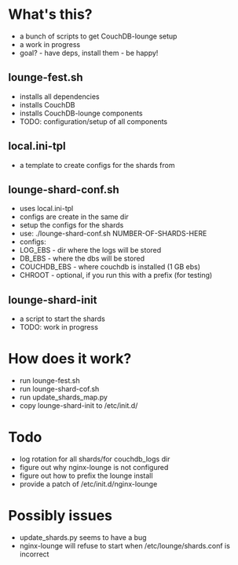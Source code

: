 # What's this?

 * a bunch of scripts to get CouchDB-lounge setup
 * a work in progress
 * goal? - have deps, install them - be happy!

## lounge-fest.sh

 * installs all dependencies
 * installs CouchDB
 * installs CouchDB-lounge components
 * TODO: configuration/setup of all components

## local.ini-tpl

 * a template to create configs for the shards from

## lounge-shard-conf.sh

 * uses local.ini-tpl
 * configs are create in the same dir
 * setup the configs for the shards
 * use: ./lounge-shard-conf.sh NUMBER-OF-SHARDS-HERE
 * configs:
  * LOG_EBS - dir where the logs will be stored
  * DB_EBS - where the dbs will be stored
  * COUCHDB_EBS - where couchdb is installed (1 GB ebs)
  * CHROOT - optional, if you run this with a prefix (for testing)


## lounge-shard-init

 * a script to start the shards
 * TODO: work in progress


# How does it work?

 * run lounge-fest.sh
 * run lounge-shard-cof.sh
 * run update_shards_map.py
 * copy lounge-shard-init to /etc/init.d/

# Todo

 * log rotation for all shards/for couchdb_logs dir
 * figure out why nginx-lounge is not configured
 * figure out how to prefix the lounge install
 * provide a patch of /etc/init.d/nginx-lounge

# Possibly issues

 * update_shards.py seems to have a bug
 * nginx-lounge will refuse to start when /etc/lounge/shards.conf is incorrect